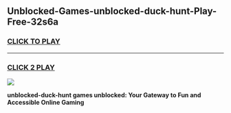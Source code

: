 
## Unblocked-Games-unblocked-duck-hunt-Play-Free-32s6a
<h3>
<a href="https://premium76.site?title=unblocked-duck-hunt&ref=21A">CLICK TO PLAY</a></h3>
<hr>

<h3>
<a href="https://premium76.site?title=unblocked-duck-hunt&ref=21A">CLICK 2 PLAY</a>
  
</h3>

<a href="https://premium76.site?title=unblocked-duck-hunt&ref=21A"><img src="https://clearcache.store/games.png"></a>


**unblocked-duck-hunt games unblocked: Your Gateway to Fun and Accessible Online Gaming**
